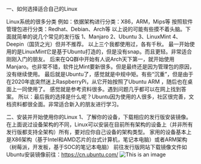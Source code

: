 一、如何选择适合自己的Linux

Linux系统的很多分类
例如：依据架构进行分类：X86，ARM，Mips等
按照软件管理包进行分类：Redhat、Debian、Arch等
以上说的可能有些摸不着头脑。下面就简单的说几个常见的发行版
1、Manjaro
2、Ubuntu
3、LinuxMint
4、Deepin（国货之光）但并不推荐。
以上三个我都使用过，各有千秋。
最一开始使用的是LinuxMint它是基于Ubuntu打造的，但是没有snap。而且更轻。非常适合刚刚入门的朋友。
后来在QQ群中开始有人说Arch天下第一，就开始使用Manjaro。也非常不错，软件比Mint要新很多。但是最终还是因为管理包的原因，没有继续使用。
最后就是Ubuntu了，感觉就是中规中矩。有些“沉重”，但是由于在2020年底突然迷上RaspberryPi，从它开始按照了Ubuntu ARM ，随后也在桌面上一同使用了。
感觉就是参考资料很多。遇到问题几乎都可以在网上找到答案。
所以：最后我的选择是什么呢？Ubuntu因为使用的人很多，社区很完善，文档资料都很全面。非常适合新入的朋友进行学习。
 
二、安装并开始使用你的Linux
1、了解你的设备，下载相应的发行版安装镜像。
   在上面说过设备架构的不同，Linux可以安装在目前所有架构的设备上（并非所有发行版都支持全架构）所有，要对应你自己设备的架构类型。
   家用的设备基本上是X86架构（基于Intel和AMD芯片的台式计算机，笔记本电脑）或者ARM架构（树莓派，开发板，基于SOC的笔记本电脑）
   前往发行版网站下载镜像文件如Ubuntu安装镜像前往：https://cn.ubuntu.com/
  ![This is an image](https://myoctocat.com/assets/images/base-octocat.svg) 
   
   
 
